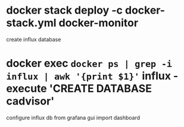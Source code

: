 # docker stack deploy -c docker-stack.yml docker-monitor
create influx database 
# docker exec `docker ps | grep -i influx | awk '{print $1}'` influx -execute 'CREATE DATABASE cadvisor'
configure influx db from grafana gui
import dashboard
